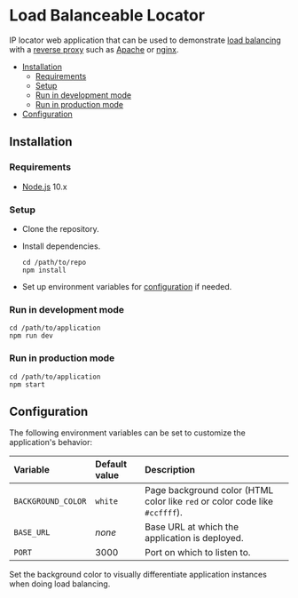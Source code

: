 # Load Balanceable Locator

IP locator web application that can be used to demonstrate
[load balancing][lb] with a [reverse proxy][rp] such as [Apache][apache] or [nginx][nginx].

<!-- START doctoc generated TOC please keep comment here to allow auto update -->
<!-- DON'T EDIT THIS SECTION, INSTEAD RE-RUN doctoc TO UPDATE -->


- [Installation](#installation)
  - [Requirements](#requirements)
  - [Setup](#setup)
  - [Run in development mode](#run-in-development-mode)
  - [Run in production mode](#run-in-production-mode)
- [Configuration](#configuration)

<!-- END doctoc generated TOC please keep comment here to allow auto update -->



## Installation

### Requirements

* [Node.js][node] 10.x

### Setup

* Clone the repository.
* Install dependencies.

  ```
  cd /path/to/repo
  npm install
  ```
* Set up environment variables for [configuration](#configuration) if needed.

### Run in development mode

```
cd /path/to/application
npm run dev
```

### Run in production mode

```
cd /path/to/application
npm start
```



## Configuration

The following environment variables can be set to customize the application's behavior:

Variable           | Default value | Description
:---               | :---          | :---
`BACKGROUND_COLOR` | `white`       | Page background color (HTML color like `red` or color code like `#ccffff`).
`BASE_URL`         | *none*        | Base URL at which the application is deployed.
`PORT`             | 3000          | Port on which to listen to.

Set the background color to visually differentiate application instances when doing load balancing.



[apache]: https://www.apache.org
[lb]: https://en.wikipedia.org/wiki/Load_balancing_(computing)
[nginx]: http://nginx.org
[node]: https://nodejs.org
[rp]: https://en.wikipedia.org/wiki/Reverse_proxy
